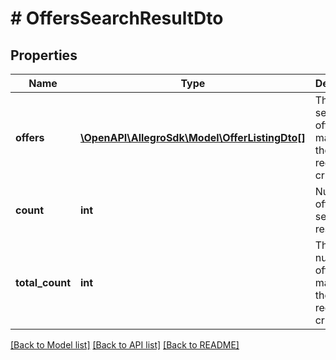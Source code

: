 # # OffersSearchResultDto

## Properties

Name | Type | Description | Notes
------------ | ------------- | ------------- | -------------
**offers** | [**\OpenAPI\AllegroSdk\Model\OfferListingDto[]**](OfferListingDto.md) | The list of seller&#39;s offers matching the request&#39;s criteria. | [optional]
**count** | **int** | Number of offers in the search result. | [optional]
**total_count** | **int** | The total number of offers matching the request&#39;s criteria. | [optional]

[[Back to Model list]](../../README.md#models) [[Back to API list]](../../README.md#endpoints) [[Back to README]](../../README.md)
